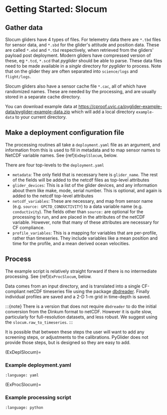# Getting Started: Slocum

## Gather data

Slocum gliders have 4 types of files.  For telemetry data there are `*.tbd` files for sensor data, and `*.sbd` for the glider's attitude and position data.  These are called `*.ebd` and `*.tbd` respectively, when retrieved from the gliders' payload post deployment.  Modern gliders have compressed version of these, eg `*.tcd`, `*.scd` that *pyglider* should be able to parse.  These data files need to be made available in a _single_ directory for *pyglider* to process.  Note that on the glider they are often separated into `science/logs` and `flight/logs`.

Slocum gliders also have a sensor cache file `*.cac`, all of which have randomized names.  These are needed by the processing, and are usually stored in a separate cache directory.

You can download example data at <https://cproof.uvic.ca/pyglider-example-data/pyglider-example-data.zip> which will add a local directory `example-data` to your current directory.


## Make a deployment configuration file

The processing routines all take a `deployment.yaml` file as an argument, and information from this is used to fill in metadata and to map sensor names to NetCDF variable names.  See {ref}`ExDeplSlocum`, below.

There are four top-levels to the `deployment.yaml`

- `metadata`: The only field that is necessary here is `glider_name`.  The rest of the fields will be added to the netcdf files as top-level attributes
- `glider_devices`: This is a list of the glider devices, and any information about them like make, mode, serial number.  This is optional, and again is added to the netcdf top-level attributes
- `netcdf_variables`: These are necessary, and map from sensor name (e.g. `source: GPCTD_CONDUCTIVITY`) to a data variable name (e.g. `conductivity`).  The fields other than `source:` are optional for the processing to run, and are placed in the attributes of the netCDF variable.  However, note that many of these attributes are necessary for CF compliance.
- `profile_variables`: This is a mapping for variables that are per-profile, rather than timeseries.  They include variables like a mean position and time for the profile, and a mean derived ocean velocities.

## Process

The example script is relatively straight forward if there is no intermediate processing.  See {ref}`ExProcSlocum`, below.

Data comes from an input directory, and is translated into a single CF-compliant  netCDF timeseries file using the package [dbdreader](https://dbdreader.readthedocs.io/en/latest/).  Finally individual profiles are saved and a 2-D 1-m grid in time-depth is saved.

:::{note}
There is a version that does not require `dbdreader` to do the initial conversion from the Dinkum format to netCDF.  However it is quite slow, particularly for full-resolution datasets, and less robust.  We suggest using the `slocum.raw_to_timeseries`.
:::

It is possible that between these steps the user will want to add any screening steps, or adjustments to the calibrations.  PyGlider does not provide those steps, but is designed so they are easy to add.


(ExDeplSlocum)=
### Example deployment.yaml

```{literalinclude}  ../tests/example-data/example-slocum/deploymentRealtime.yml
:language: yaml
```

(ExProcSlocum)=
### Example processing script

```{literalinclude}  ../tests/example-data/example-slocum/process_deploymentRealTime.py
:language: python
```

